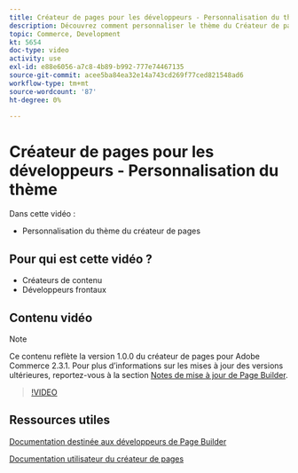 ```yaml
---
title: Créateur de pages pour les développeurs - Personnalisation du thème
description: Découvrez comment personnaliser le thème du Créateur de pages.
topic: Commerce, Development
kt: 5654
doc-type: video
activity: use
exl-id: e88e6056-a7c8-4b89-b992-777e74467135
source-git-commit: acee5ba84ea32e14a743cd269f77ced821548ad6
workflow-type: tm+mt
source-wordcount: '87'
ht-degree: 0%

---
```


# Créateur de pages pour les développeurs - Personnalisation du thème

Dans cette vidéo :

- Personnalisation du thème du créateur de pages

## Pour qui est cette vidéo ?

- Créateurs de contenu
- Développeurs frontaux

## Contenu vidéo

>[!NOTE]
>
>Ce contenu reflète la version 1.0.0 du créateur de pages pour Adobe Commerce 2.3.1. Pour plus d’informations sur les mises à jour des versions ultérieures, reportez-vous à la section [Notes de mise à jour de Page Builder](https://devdocs.magento.com/page-builder/docs/release-notes.html).

>[!VIDEO](https://video.tv.adobe.com/v/35713?quality=12&learn=on)

## Ressources utiles

[Documentation destinée aux développeurs de Page Builder](https://devdocs.magento.com/page-builder/docs/index.html)

[Documentation utilisateur du créateur de pages](https://docs.magento.com/user-guide/cms/page-builder.html)
